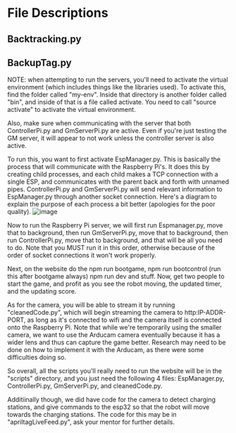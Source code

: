 # File Descriptions

## Backtracking.py

## BackupTag.py

NOTE: when attempting to run the servers, you'll need to activate the virtual
environment (which includes things like the libraries used). To activate this,
find the folder called "my-env". Inside that directory is another folder called "bin",
and inside of that is a file called activate. You need to call "source activate" to activate
the virtual environment.

Also, make sure when communicating with the server that both ControllerPi.py and GmServerPi.py are active. Even if you're just testing the GM server, it will appear to not work unless
the controller server is also active.

To run this, you want to first activate EspManager.py. This is basically the process that will communicate with the Raspberry Pi's. It does this by creating child processes, and each child
makes a TCP connection with a single ESP, and communicates with the parent back and forth with unnamed pipes. ControllerPi.py and GmServerPi.py will send relevant information to EspManager.py
through another socket connection. Here's a diagram to explain the purpose of each process a bit better (apologies for the poor quality).
![image](https://github.com/user-attachments/assets/55c1ff86-75d5-41fe-a101-83da67798dfa)

Now to run the Raspberry Pi server, we will first run Espmanager.py, move that to background, then run GmServerPi.py, move that to background, then run ControllerPi.py, move that to background,
and that will be all you need to do. Note that you MUST run it in this order, otherwise because of the order of socket connections it won't work properly.

Next, on the website do the npm run bootgame, npm run bootcontrol (run this after bootgame always) npm run dev and stuff. Now,
get two people to start the game, and profit as you see the robot moving, the updated timer, and the updating score.

As for the camera, you will be able to stream it by running "cleanedCode.py", which will begin streaming the camera to http:IP-ADDR-PORT, as long as it's connected to wifi and the camera itself is
connected onto the Raspberry Pi. Note that while we're temporarily using the smaller camera, we want to use the Arducam camera eventually because it has a wider lens and thus can capture the game better.
Research may need to be done on how to implement it with the Arducam, as there were some difficulties doing so.

So overall, all the scripts you'll really need to run the website will be in the "scripts" directory, and you just need the following 4 files: EspManager.py, ControllerPi.py, GmServerPi.py, and cleanedCode.py.

Additiinally though, we did have code for the camera to detect charging stations, and give commands to the esp32 so that the robot will move towards the charging stations. The code for this may be in "apriltagLiveFeed.py",
ask your mentor for further details.
